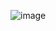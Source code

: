 ![image](https://user-images.githubusercontent.com/111308068/222246578-2150a211-6cd1-4952-9b1e-519f3311d3ee.png)
